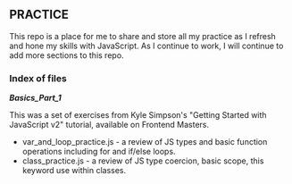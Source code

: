## PRACTICE

This repo is a place for me to share and store all my practice as I refresh and hone my skills with JavaScript. As I continue to work, I will continue to add more sections to this repo. 


### Index of files


*__Basics_Part_1__*

This was a set of exercises from Kyle Simpson's "Getting Started with JavaScript v2" tutorial, available on Frontend Masters. 
* var_and_loop_practice.js - a review of JS types and basic function operations including for and if/else loops. 
* class_practice.js - a review of JS type coercion, basic scope, this keyword use within classes. 